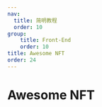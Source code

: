 ```yaml
---
nav:
  title: 简明教程
  order: 10
group:
	title: Front-End
	order: 10
title: Awesome NFT
order: 24
---
```


# Awesome NFT

